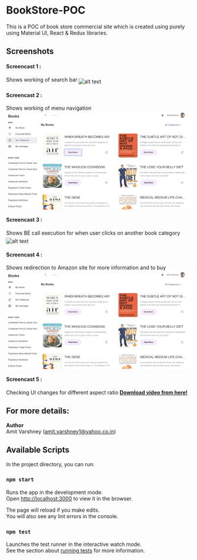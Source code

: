 # BookStore-POC

This is a POC of book store commercial site which is created using purely using Material UI, React & Redux libraries.

## Screenshots
<h4>Screencast 1 : </h4>
<caption> Shows working of search bar</caption>
<img src="https://github.com/amitv1992/Bookstore-POC/blob/master/screenshots/Search%20Testing1.gif" alt="alt text"  align="middle">

<h4>Screencast 2 : </h4>
<caption> Shows working of menu navigation</caption>
<img src="https://github.com/amitv1992/Bookstore-POC/blob/master/screenshots/Change%20Menu.gif" alt="alt text"  align="middle">

<h4>Screencast 3 : </h4>
<caption> Shows BE call execution for when user clicks on another book category</caption>
<img src="https://github.com/amitv1992/Bookstore-POC/blob/master/screenshots/BE%20call%20to%20change%20category.gif" alt="alt text"  align="middle">

<h4>Screencast 4 : </h4>
<caption> Shows redirection to Amazon site for more information and to buy</caption>
<img src="https://github.com/amitv1992/Bookstore-POC/blob/master/screenshots/amazon%20link.gif" alt="alt text"  align="middle">

<h4>Screencast 5 : </h4>
<caption> Checking UI changes for different aspect ratio</caption>
<b><a href="https://github.com/amitv1992/Bookstore-POC/blob/master/screenshots/resize%20browser%20check.mp4">Download video from here!</a></b>

## For more details:</br>
**Author**<br>
Amit Varshney ([amit.varshney1@yahoo.co.in](mailto:amit.varshney1@yahoo.co.in))


## Available Scripts

In the project directory, you can run:

### `npm start`

Runs the app in the development mode.<br>
Open [http://localhost:3000](http://localhost:3000) to view it in the browser.

The page will reload if you make edits.<br>
You will also see any lint errors in the console.

### `npm test`

Launches the test runner in the interactive watch mode.<br>
See the section about [running tests](https://facebook.github.io/create-react-app/docs/running-tests) for more information.
